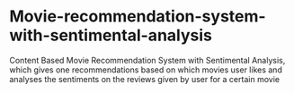 # Movie-recommendation-system-with-sentimental-analysis


Content Based Movie Recommendation System with Sentimental Analysis, which gives one recommendations based on which movies user likes and analyses the sentiments on the reviews given by user for a certain movie

